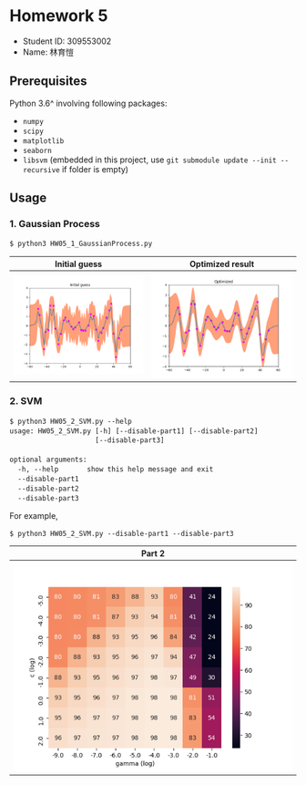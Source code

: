 # Homework 5

- Student ID: 309553002
- Name: 林育愷

## Prerequisites

Python 3.6^ involving following packages:

- `numpy`
- `scipy`
- `matplotlib`
- `seaborn`
- `libsvm` (embedded in this project, use `git submodule update --init --recursive` if folder is empty)

## Usage

### 1. Gaussian Process

```txt
$ python3 HW05_1_GaussianProcess.py
```

| Initial guess                   | Optimized result            |
| ------------------------------- | --------------------------- |
| ![](./images/Initial_guess.png) | ![](./images/Optimized.png) |

### 2. SVM

```txt
$ python3 HW05_2_SVM.py --help
usage: HW05_2_SVM.py [-h] [--disable-part1] [--disable-part2]
                     [--disable-part3]

optional arguments:
  -h, --help       show this help message and exit
  --disable-part1
  --disable-part2
  --disable-part3
```

For example,

```txt
$ python3 HW05_2_SVM.py --disable-part1 --disable-part3
```

| Part 2                |
| --------------------- |
| ![](images/c_svc.png) |
